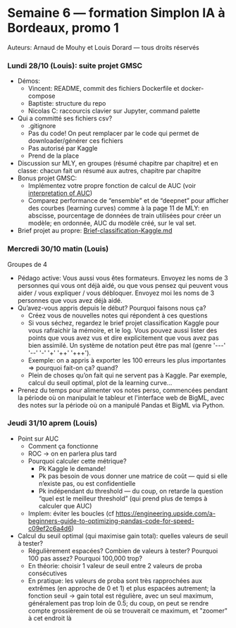 # Semaine 6 — formation Simplon IA à Bordeaux, promo 1

Auteurs: Arnaud de Mouhy et Louis Dorard — tous droits réservés

### Lundi 28/10 (Louis): suite projet GMSC

* Démos:
  * Vincent: README, commit des fichiers Dockerfile et docker-compose
  * Baptiste: structure du repo
  * Nicolas C: raccourcis clavier sur Jupyter, command palette
* Qui a committé ses fichiers csv?
  * .gitignore
  * Pas du code! On peut remplacer par le code qui permet de downloader/générer ces fichiers
  * Pas autorisé par Kaggle
  * Prend de la place
* Discussion sur MLY, en groupes (résumé chapitre par chapitre) et en classe: chacun fait un résumé aux autres, chapitre par chapitre
* Bonus projet GMSC:
  * Implémentez votre propre fonction de calcul de AUC (voir [interpretation of AUC](https://datascienceplus.com/interpretation-of-the-auc/))
  * Comparez performance de “ensemble” et de “deepnet” pour afficher des courbes (learning curves) comme à la page 11 de MLY: en abscisse, pourcentage de données de train utilisées pour créer un modèle; en ordonnée, AUC du modèle créé, sur le val set.
* Brief projet au propre: [Brief-classification-Kaggle.md](Brief-classification-Kaggle.md)

### Mercredi 30/10 matin (Louis)

Groupes de 4

* Pédago active: Vous aussi vous êtes formateurs. Envoyez les noms de 3 personnes qui vous ont déjà aidé, ou que vous pensez qui peuvent vous aider / vous expliquer / vous débloquer. Envoyez moi les noms de 3 personnes que vous avez déjà aidé.
* Qu’avez-vous appris depuis le début? Pourquoi faisons nous ça?
  * Créez vous de nouvelles notes qui répondent à ces questions
  * Si vous séchez, regardez le brief projet classification Kaggle pour vous rafraichir la mémoire, et le log. Vous pouvez aussi lister des points que vous avez vus et dire explicitement que vous avez pas bien assimilé. Un système de notation peut être pas mal (genre '---' '--' '-' '+' '++' '+++').
  * Exemple: on a appris à exporter les 100 erreurs les plus importantes => pourquoi fait-on ça? quand?
  * Plein de choses qu’on fait qui ne servent pas à Kaggle. Par exemple, calcul du seuil optimal, plot de la learning curve…
* Prenez du temps pour alimenter vos notes perso, commencées pendant la période où on manipulait le tableur et l'interface web de BigML, avec des notes sur la période où on a manipulé Pandas et BigML via Python.

### Jeudi 31/10 aprem (Louis)

* Point sur AUC
  * Comment ça fonctionne
  * ROC -> on en parlera plus tard
  * Pourquoi calculer cette métrique?
    * Pk Kaggle le demande!
    * Pk pas besoin de vous donner une matrice de coût — quid si elle n’existe pas, ou est confidentielle
    * Pk indépendant du threshold — du coup, on retarde la question “quel est le meilleur threshold” (qui prend plus de temps à calculer que AUC)
  * Implem: éviter les boucles (cf https://engineering.upside.com/a-beginners-guide-to-optimizing-pandas-code-for-speed-c09ef2c6a4d6)
* Calcul du seuil optimal (qui maximise gain total): quelles valeurs de seuil à tester?
  * Régulièrement espacées? Combien de valeurs à tester? Pourquoi 100 pas assez? Pourquoi 100,000 trop?
  * En théorie: choisir 1 valeur de seuil entre 2 valeurs de proba consécutives
  * En pratique: les valeurs de proba sont très rapprochées aux extrêmes (en approche de 0 et 1) et plus espacées autrement; la fonction seuil -> gain total est régulière, avec un seul maximum, généralement pas trop loin de 0.5; du coup, on peut se rendre compte grossièrement de où se trouverait ce maximum, et "zoomer" à cet endroit là
